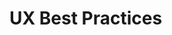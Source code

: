 # UX Best Practices

<!--
- https://pencilandpaper.io/articles/ux-pattern-analysis-error-feedback/#:~:text=In%20that%20case%2C%20the%20user,the%20next%20error%20in%20line.
- https://ux.stackexchange.com/questions/96110/displaying-errors-to-a-user-one-at-a-time-or-all-at-once
- https://www.nngroup.com/articles/errors-forms-design-guidelines/
-->
